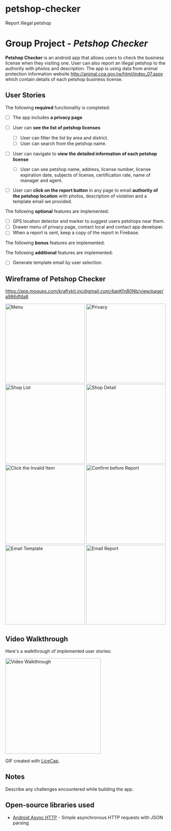 # petshop-checker
Report illegal petshop 

# Group Project  - *Petshop Checker*

**Petshop Checker** is an android app that allows users to check the business license when they visiting one. User can also report an illegal petshop to the authority with photos and description. The app is using data from animal protection information website http://animal.coa.gov.tw/html/index_07.aspx which contain details of each petshop business license.

## User Stories

The following **required** functionality is completed:

* [ ] The app includes **a privacy page** 
* [ ] User can **see the list of petshop licenses**
  * [ ] User can filter the list by area and district.
  * [ ] User can search from the petshop name.
* [ ] User can navigate to **view the detailed information of each petshop license**
  * [ ] User can see petshop name, address, license number, license expiration date,  subjects of license, certification rate, name of manager and agent.
* [ ] User can **click on the report button** in any page to email **authority of the petshop location** with photos, description of violation and a template email we provided.


The following **optional** features are implemented:

* [ ] GPS location detector and marker to suggest users petshops near them.
* [ ] Drawer menu of privacy page, contact local and contact app developer. 
* [ ] When a report is sent, keep a copy of the report in Firebase.

The following **bonus** features are implemented:

The following **additional** features are implemented:

* [ ] Generate template email by user selection.

## Wireframe of Petshop Checker
https://app.moqups.com/kraftykit.inc@gmail.com/4apKfnB0Nb/view/page/a986dfda8

<img src='http://imgur.com/vibhW1t.jpg' title='Menu' width='250px' alt='Menu' />
<img src='http://imgur.com/Ladddvd.jpg' title='Privacy' width='250px' alt='Privacy' />
<img src='http://imgur.com/EcSAywu.jpg' title='Shop List' width='250px' alt='Shop List' />
<img src='http://imgur.com/BelAKa9.jpg' title='Shop Detail' width='250px' alt='Shop Detail' />
<img src='http://imgur.com/WRenRFb.jpg' title='Click the Invalid Item' width='250px' alt='Click the Invalid Item' />
<img src='http://imgur.com/sahWVWe.jpg' title='Confirm before Report' width='250px' alt='Confirm before Report' />
<img src='http://imgur.com/Cqx7Hpt.jpg' title='Email Template' width='250px' alt='Email Template' />
<img src='http://imgur.com/wsw6dqo.jpg' title='Email Report' width='250px' alt='Email Report' />

## Video Walkthrough

Here's a walkthrough of implemented user stories:

<img src='http://i.imgur.com/azbkbq4.gif' title='Video Walkthrough' width='300px' alt='Video Walkthrough' />

GIF created with [LiceCap](http://www.cockos.com/licecap/).

## Notes

Describe any challenges encountered while building the app.

## Open-source libraries used

- [Android Async HTTP](https://github.com/loopj/android-async-http) - Simple asynchronous HTTP requests with JSON parsing

